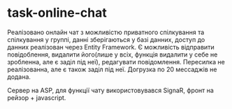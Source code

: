 # task-online-chat
Реалізовано онлайн чат з можливістю приватного спілкування та спілкування у группі,
данні зберігаються у базі данних, доступ до данних реалізован через Entity Framework. 
Є можливість відправити повідоблення, видалити його(лише у всіх, функція видалити у себе не зробленна,
але є заділ під неї), редагувати повідомлення. Пересилка не реалізованна, але є також заділ під неї. 
Догрузка по 20 мессаджів не додана.

Сервер на ASP, для функції чату використовувався SignaR, фронт на рейзор + javascript.
